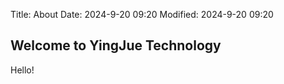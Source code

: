 Title: About
Date: 2024-9-20 09:20
Modified: 2024-9-20 09:20

## Welcome to YingJue Technology
Hello!